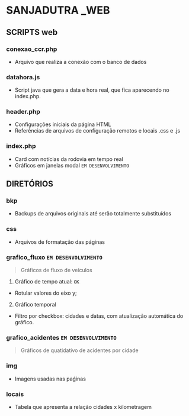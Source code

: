 # SANJADUTRA _WEB

## SCRIPTS web

### conexao_ccr.php
- Arquivo que realiza a conexão com o banco de dados

### datahora.js
- Script java que gera a data e hora real, que fica aparecendo no index.php.

### header.php
- Configurações iniciais da página HTML
- Referências de arquivos de configuração remotos e locais .css e .js

### index.php
- Card com notícias da rodovia em tempo real
- Gráficos em janelas modal `EM DESENVOLVIMENTO`

## DIRETÓRIOS

### bkp
- Backups de arquivos originais até serão totalmente substituídos

### css
- Arquivos de formatação das páginas

### grafico_fluxo `EM DESENVOLVIMENTO`

> Gráficos de fluxo de veículos

1. Gráfico de tempo atual: `OK`

- Rotular valores do eixo y;


2. Gráfico temporal

- Filtro por checkbox: cidades e datas, com atualização automática do gráfico.

### grafico_acidentes `EM DESENVOLVIMENTO`

> Gráficos de quatidativo de acidentes por cidade 

### img

- Imagens usadas nas paǵinas

### locais

- Tabela que apresenta a relação cidades x kilometragem